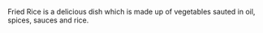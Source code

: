 Fried Rice is a delicious dish which is made up of vegetables sauted in oil, spices, sauces and rice.
